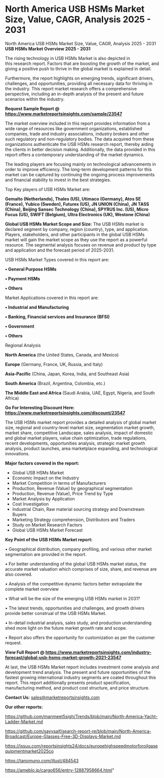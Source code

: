 # North America USB HSMs Market Size, Value, CAGR, Analysis 2025 - 2031
North America USB HSMs Market Size, Value, CAGR, Analysis 2025 - 2031
<Strong> USB HSMs Market Overview 2025 - 2031</strong>

The rising technology in USB HSMs Market is also depicted in this research report. Factors that are boosting the growth of the market, and giving a positive push to thrive in the global market is explained in detail.

Furthermore, the report highlights on emerging trends, significant drivers, challenges, and opportunities, providing all necessary data for thriving in the industry. This report market research offers a comprehensive perspective, including an in-depth analysis of the present and future scenarios within the industry.

<strong>Request Sample Report @ <a href=https://www.marketreportsinsights.com/sample/23547>https://www.marketreportsinsights.com/sample/23547</a></strong>

The market overview included in this report provides information from a wide range of resources like government organizations, established companies, trade and industry associations, industry brokers and other such regulatory and non-regulatory bodies. The data acquired from these organizations authenticate the USB HSMs research report, thereby aiding the clients in better decision making. Additionally, the data provided in this report offers a contemporary understanding of the market dynamics.

The leading players are focusing mainly on technological advancements in order to improve efficiency. The long-term development patterns for this market can be captured by continuing the ongoing process improvements and financial stability to invest in the best strategies.

Top Key players of USB HSMs Market are:

<strong>Gemalto (Netherlands), Thales (US), Utimaco (Germany), Atos SE (France), Yubico (Sweden), Futurex (US), JN UNION (China), JN TASS (China), Beijing Sansec Technology (China), SPYRUS Inc. (US), Micro Focus (US), SWIFT (Belgium), Ultra Electronics (UK), Westone (China)</strong>

<strong><b>Global USB HSMs Market Scope and Size:</b></strong>
The USB HSMs market is declared segment by company, region (country), type, and application. Players, stakeholders, and other participants in the global USB HSMs market will gain the market scope as they use the report as a powerful resource. The segmental analysis focuses on revenue and product by type and application and the forecast period of 2025-2031.

USB HSMs Market Types covered in this report are:

<strong>• General Purpose HSMs

• Payment HSMs

• Others</strong>

Market Applications covered in this report are:

<strong>• Industrial and Manufacturing

• Banking, Financial services and Insurance (BFSI)

• Government

• Others</strong> 

Regional Analysis

<strong>North America</strong> (the United States, Canada, and Mexico)

<strong>Europe</strong> (Germany, France, UK, Russia, and Italy)

<strong>Asia-Pacific</strong> (China, Japan, Korea, India, and Southeast Asia)

<strong>South America</strong> (Brazil, Argentina, Colombia, etc.)

<strong>The Middle East and Africa</strong> (Saudi Arabia, UAE, Egypt, Nigeria, and South Africa)

<strong>Go For Interesting Discount Here: <a href=https://www.marketreportsinsights.com/discount/23547>https://www.marketreportsinsights.com/discount/23547</a></strong>

The USB HSMs market report provides a detailed analysis of global market size, regional and country-level market size, segmentation market growth, market share, competitive Landscape, sales analysis, impact of domestic and global market players, value chain optimization, trade regulations, recent developments, opportunities analysis, strategic market growth analysis, product launches, area marketplace expanding, and technological innovations.

<strong><b>Major factors covered in the report:</b></strong>
<ul>
  <li>Global USB HSMs Market </li>
  <li>Economic Impact on the Industry</li>
  <li>Market Competition in terms of Manufacturers</li>
  <li>Production, Revenue (Value) by geographical segmentation</li>
  <li>Production, Revenue (Value), Price Trend by Type</li>
  <li>Market Analysis by Application</li>
  <li>Cost Investigation</li>
  <li>Industrial Chain, Raw material sourcing strategy and Downstream Buyers</li>
  <li>Marketing Strategy comprehension, Distributors and Traders</li>
  <li>Study on Market Research Factors</li>
  <li>Global USB HSMs Market Forecast</li>
</ul>

<strong><b>Key Point of the USB HSMs Market report:</b></strong>

• Geographical distribution, company profiling, and various other market segmentation are provided in the report.

• For better understanding of the global USB HSMs market status, the accurate market valuation which comprises of size, share, and revenue are also covered.

• Analysis of the competitive dynamic factors better extrapolate the complete market overview

• What will be the size of the emerging USB HSMs market in 2031?

• The latest trends, opportunities and challenges, and growth drivers provide better construal of the USB HSMs Market.

• In-detail industrial analysis, sales study, and production understanding shed more light on the future market growth rate and scope.

• Report also offers the opportunity for customization as per the customer request.

<strong><b>View Full Report @ <a href=https://www.marketreportsinsights.com/industry-forecast/global-usb-hsms-market-growth-2021-23547>https://www.marketreportsinsights.com/industry-forecast/global-usb-hsms-market-growth-2021-23547</a></b></strong>


At last, the USB HSMs Market report includes investment come analysis and development trend analysis. The present and future opportunities of the fastest growing international industry segments are coated throughout this report. This report additionally presents product specification, manufacturing method, and product cost structure, and price structure.

<strong>Contact Us:</strong>
sales@marketreportsinsights.com

<strong>Our other reports:</strong>

<a href=https://github.com/manmeet5sigh/Trends/blob/main/North-America-Yacht-Ladder-Market.md>https://github.com/manmeet5sigh/Trends/blob/main/North-America-Yacht-Ladder-Market.md</a>

<a href=https://github.com/sayysaif/search-report-re/blob/main/North-America-Broadcast/Europe-Glasses-Free-3D-Displays-Market.md>https://github.com/sayysaif/search-report-re/blob/main/North-America-Broadcast/Europe-Glasses-Free-3D-Displays-Market.md</a>

<a href=https://issuu.com/reportsinsights24/docs/europehighspeedmotorforoilgasequipmentmarket2025co>https://issuu.com/reportsinsights24/docs/europehighspeedmotorforoilgasequipmentmarket2025co</a>

<a href=https://tanomuno.com/illust/484543>https://tanomuno.com/illust/484543</a>

<a href=https://ameblo.jp/cargo656/entry-12887958664.html>https://ameblo.jp/cargo656/entry-12887958664.html</a>"
